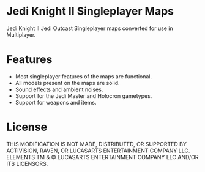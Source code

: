 # Jedi Knight II Singleplayer Maps

Jedi Knight II Jedi Outcast Singleplayer maps converted for use in Multiplayer.

# Features

- Most singleplayer features of the maps are functional.
- All models present on the maps are solid.
- Sound effects and ambient noises.
- Support for the Jedi Master and Holocron gametypes.
- Support for weapons and items.

# License

THIS MODIFICATION IS NOT MADE, DISTRIBUTED, OR SUPPORTED BY ACTIVISION, RAVEN, OR LUCASARTS ENTERTAINMENT COMPANY LLC.
ELEMENTS TM & © LUCASARTS ENTERTAINMENT COMPANY LLC AND/OR ITS LICENSORS.